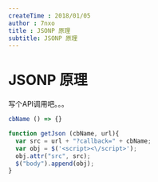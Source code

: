 ```yaml
---
createTime : 2018/01/05
author : 7nxo
title : JSONP 原理
subtitle: JSONP 原理
---
```


# JSONP 原理

写个API调用吧。。。

``` js
cbName () => {}

function getJson (cbName, url){
  var src = url + "?callback=" + cbName;
  var obj = $('<script><\/script>');
  obj.attr("src", src);
  $("body").append(obj);
}
```
